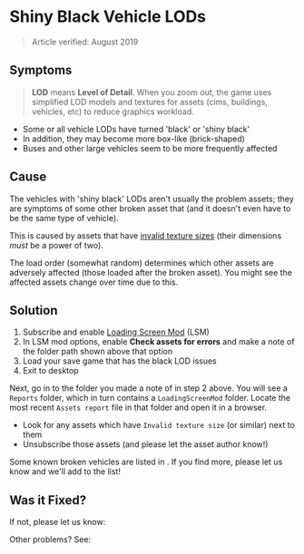 # Shiny Black Vehicle LODs
> Article verified: August 2019

## Symptoms

> **LOD** means **Level of Detail**. When you zoom out, the game uses simplified LOD models and textures for assets (cims, buildings, vehicles, etc) to reduce graphics workload.

* Some or all vehicle LODs have turned 'black' or 'shiny black'
* In addition, they may become more box-like (brick-shaped)
* Buses and other large vehicles seem to be more frequently affected

## Cause

The vehicles with 'shiny black' LODs aren't usually the problem assets; they are symptoms of some other broken asset that (and it doesn't even have to be the same type of vehicle).

This is caused by assets that have [invalid texture sizes](https://steamcommunity.com/workshop/filedetails/discussion/667342976/1639789306562159404/) (their dimensions _must_ be a power of two).

The load order (somewhat random) determines which other assets are adversely affected (those loaded after the broken asset). You might see the affected assets change over time due to this.

## Solution

1. Subscribe and enable [Loading Screen Mod](https://steamcommunity.com/sharedfiles/filedetails/?id=667342976) (LSM)
2. In LSM mod options, enable **Check assets for errors** and make a note of the folder path shown above that option
3. Load your save game that has the black LOD issues
4. Exit to desktop

Next, go in to the folder you made a note of in step 2 above. You will see a `Reports` folder, which in turn contains a `LoadingScreenMod` folder. Locate the most recent `Assets report` file in that folder and open it in a browser.

* Look for any assets which have `Invalid texture size` (or similar) next to them
* Unsubscribe those assets (and please let the asset author know!)

Some known broken vehicles are listed in [](Broken-Vehicle-Assets.md). If you find more, please let us know and we'll add to the list!

## Was it Fixed?

If not, please let us know: [](Report-a-Bug.md)

Other problems? See: [](Troubleshooting.md)